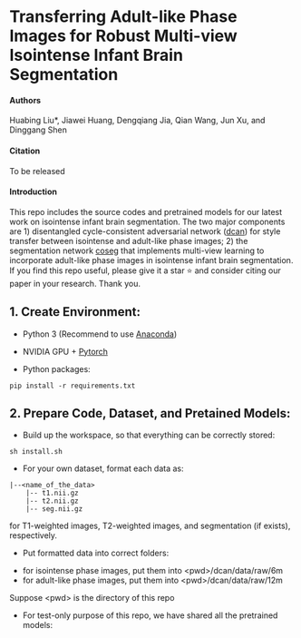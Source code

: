 # Transferring Adult-like Phase Images for Robust Multi-view Isointense Infant Brain Segmentation

#### Authors
Huabing Liu*, Jiawei Huang, Dengqiang Jia, Qian Wang, Jun Xu, and Dinggang Shen

#### Citation
To be released

#### Introduction
This repo includes the source codes and pretrained models for our latest work on isointense infant brain segmentation. The two major components are 1) disentangled cycle-consistent adversarial network ([dcan](https://github.com/hb-liu/multi-view-iseg/tree/main/dcan)) for style transfer between isointense and adult-like phase images; 2) the segmentation network [coseg](https://github.com/hb-liu/multi-view-iseg/tree/main/coseg) that implements multi-view learning to incorporate adult-like phase images in isointense infant brain segmentation. If you find this repo useful, please give it a star ⭐ and consider citing our paper in your research. Thank you.

## 1. Create Environment:
- Python 3 (Recommend to use [Anaconda](https://www.anaconda.com/download))

- NVIDIA GPU + [Pytorch](https://pytorch.org)

- Python packages:

```shell
pip install -r requirements.txt
```

## 2. Prepare Code, Dataset, and Pretained Models:
* Build up the workspace, so that everything can be correctly stored:
```shell
sh install.sh
```

* For your own dataset, format each data as:
```shell
|--<name_of_the_data>
    |-- t1.nii.gz
    |-- t2.nii.gz
    |-- seg.nii.gz
```
for T1-weighted images, T2-weighted images, and segmentation (if exists), respectively.

* Put formatted data into correct folders:
- for isointense phase images, put them into \<pwd\>/dcan/data/raw/6m
- for adult-like phase images, put them into \<pwd\>/dcan/data/raw/12m

Suppose \<pwd\> is the directory of this repo

* For test-only purpose of this repo, we have shared all the pretrained models:
